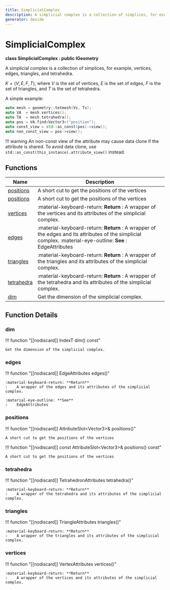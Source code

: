 ```yaml
---
title: SimplicialComplex
description: A simplicial complex is a collection of simplices, for example, vertices, edges, triangles, and tetrahedra.
generator: doxide
---
```



# SimplicialComplex

**class SimplicialComplex : public IGeometry**



A simplicial complex is a collection of simplices, for example, vertices, edges, triangles, and tetrahedra.

$K = (V, E, F, T)$, where $V$ is the set of vertices, $E$ is the set of edges,
$F$ is the set of triangles, and $T$ is the set of tetrahedra.

A simple example:
```cpp
auto mesh = geometry::tetmesh(Vs, Ts);
auto VA  = mesh.vertices();
auto TA  = mesh.tetrahedra();
auto pos = VA.find<Vector3>("position");
auto const_view = std::as_const(pos)->view();
auto non_const_view = pos->view();
```

!!! warning
     An non-const view of the attribute may cause data clone if the attribute is shared.
    To avoid data clone, use `std::as_const(this_instance).attribute_view()` instead.




## Functions

| Name | Description |
| ---- | ----------- |
| [positions](#positions) | A short cut to get the positions of the vertices  |
| [positions](#positions) | A short cut to get the positions of the vertices  |
| [vertices](#vertices) |  :material-keyboard-return: **Return** :    A wrapper of the vertices and its attributes of the simplicial complex.  |
| [edges](#edges) |  :material-keyboard-return: **Return** :    A wrapper of the edges and its attributes of the simplicial complex. :material-eye-outline: **See** :    EdgeAttributes  |
| [triangles](#triangles) |  :material-keyboard-return: **Return** :    A wrapper of the triangles and its attributes of the simplicial complex.  |
| [tetrahedra](#tetrahedra) |  :material-keyboard-return: **Return** :    A wrapper of the tetrahedra and its attributes of the simplicial complex.  |
| [dim](#dim) | Get the dimension of the simplicial complex.  |

## Function Details

### dim<a name="dim"></a>
!!! function "[[nodiscard]] IndexT dim() const"

    
    
    Get the dimension of the simplicial complex.
        
    
    
    

### edges<a name="edges"></a>
!!! function "[[nodiscard]] EdgeAttributes edges()"

    
    
    :material-keyboard-return: **Return**
    :    A wrapper of the edges and its attributes of the simplicial complex.
    
    :material-eye-outline: **See**
    :    EdgeAttributes
    
    

### positions<a name="positions"></a>
!!! function "[[nodiscard]] AttributeSlot&lt;Vector3&gt;&amp; positions()"

    
    
    A short cut to get the positions of the vertices
         
    
    
    

!!! function "[[nodiscard]] const AttributeSlot&lt;Vector3&gt;&amp; positions() const"

    
    
    A short cut to get the positions of the vertices
         
    
    
    

### tetrahedra<a name="tetrahedra"></a>
!!! function "[[nodiscard]] TetrahedronAttributes tetrahedra()"

    
    
    :material-keyboard-return: **Return**
    :    A wrapper of the tetrahedra and its attributes of the simplicial complex.
    
    

### triangles<a name="triangles"></a>
!!! function "[[nodiscard]] TriangleAttributes triangles()"

    
    
    :material-keyboard-return: **Return**
    :    A wrapper of the triangles and its attributes of the simplicial complex.
    
    
    

### vertices<a name="vertices"></a>
!!! function "[[nodiscard]] VertexAttributes vertices()"

    
    
    :material-keyboard-return: **Return**
    :    A wrapper of the vertices and its attributes of the simplicial complex.
    
    

